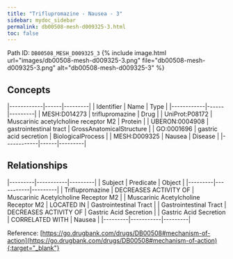 ```yaml
---
title: "Triflupromazine - Nausea - 3"
sidebar: mydoc_sidebar
permalink: db00508-mesh-d009325-3.html
toc: false 
---
```



Path ID: `DB00508_MESH_D009325_3`
{% include image.html url="images/db00508-mesh-d009325-3.png" file="db00508-mesh-d009325-3.png" alt="db00508-mesh-d009325-3" %}

## Concepts

|------------|------|---------|
| Identifier | Name | Type    |
|------------|------|---------|
| MESH:D014273 | triflupromazine | Drug |
| UniProt:P08172 | Muscarinic acetylcholine receptor M2 | Protein |
| UBERON:0004908 | gastrointestinal tract | GrossAnatomicalStructure |
| GO:0001696 | gastric acid secretion | BiologicalProcess |
| MESH:D009325 | Nausea | Disease |
|------------|------|---------|

## Relationships

|---------|-----------|---------|
| Subject | Predicate | Object  |
|---------|-----------|---------|
| Triflupromazine | DECREASES ACTIVITY OF | Muscarinic Acetylcholine Receptor M2 |
| Muscarinic Acetylcholine Receptor M2 | LOCATED IN | Gastrointestinal Tract |
| Gastrointestinal Tract | DECREASES ACTIVITY OF | Gastric Acid Secretion |
| Gastric Acid Secretion | CORRELATED WITH | Nausea |
|---------|-----------|---------|

Reference: [https://go.drugbank.com/drugs/DB00508#mechanism-of-action](https://go.drugbank.com/drugs/DB00508#mechanism-of-action){:target="_blank"}